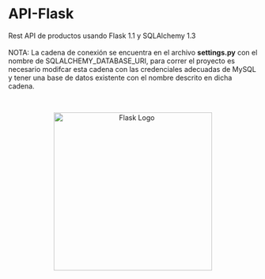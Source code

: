 # API-Flask
Rest API de productos usando Flask 1.1 y SQLAlchemy 1.3
<br>
<br>
NOTA: La cadena de conexión se encuentra en el archivo <strong>settings.py</strong> con el nombre de SQLALCHEMY_DATABASE_URI, para correr el proyecto es necesario modifcar esta cadena con las credenciales adecuadas de MySQL y tener una base de datos existente con el nombre descrito en dicha cadena.

<br>
<p align="center">
  <a href="http://nestjs.com/" target="blank"><img src="https://miro.medium.com/max/480/1*MCpM5idqhNRjoWCfb_60OA.png" width="320" alt="Flask Logo" /></a>
</p>
